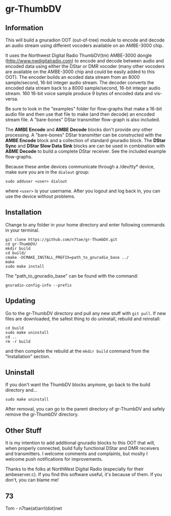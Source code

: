 gr-ThumbDV
===========
## Information

This will build a gnuradion OOT (out-of-tree) module to encode and decode an audio stream using different vocoders available on an AMBE-3000 chip.

It uses the Northwest Digital Radio ThumbDV(tm) AMBE-3000 dongle (http://www.nwdigitalradio.com) to encode and decode between audio and encoded data using either the DStar or DMR vocoder (many other vocoders are available on the AMBE-3000 chip and could be easily added to this OOT). The encoder builds an ecoded data stream from an 8000 sample/second, 16-bit integer audio stream. The decoder converts the encoded data stream back to a 8000 sample/second, 16-bit integer audio stream. 160 16-bit voice sample produce 9 bytes of encoded data and vis-versa.

Be sure to look in the "examples" folder for flow-graphs that make a 16-bit audio file and then use that file to make (and then decode) an encoded stream file. A "bare-bones" DStar transmitter flow-graph is also included.

The **AMBE Encode** and **AMBE Decode** blocks don't provide *any* other processing. A "bare-bones" DStar transmitter can be constructed with the **AMBE Encode** block and a collection of standard gnuradio block. The **DStar Sync** and **DStar Slow Data Sink** blocks are can be used in combination with **ABME Decode** to build a complete DStar receiver. See the included example flow-graphs.

Because these ambe devices communicate through a /dev/tty* device, make sure you are in the `dialout` group:
```
sudo adduser <user> dialout
```
where `<user>` is your username. After you logout and log back in, you can use the device without problems.

## Installation

Change to any folder in your home directory and enter following commands in your terminal.
```
git clone https://github.com/n7tae/gr-ThumbDV.git
cd gr-ThumbDV/
mkdir build
cd build/
cmake -DCMAKE_INSTALL_PREFIX=path_to_gnuradio_base ../
make
sudo make install
```
The "path_to_gnuradio_base" can be found with the command:
```
gnuradio-config-info --prefix
```

## Updating

Go to the gr-ThumbDV directory and pull any new stuff with `git pull`. If new files are downloaded, the safest thing to do uninstall, rebuild and reinstall:
```
cd build
sudo make uninstall
cd ..
rm -r build
```
and then complete the rebuild at the `mkdir build` command from the "Installation" section.

## Uninstall

If you don't want the ThumbDV blocks anymore, go back to the build directory and...
```
sudo make uninstall
```
After removal, you can go to the parent directory of gr-ThumbDV and safely remove the gr-ThumbDV directory.

## Other Stuff

It is my intention to add additional gnuradio blocks to this OOT that will, when properly connected, build fully functional DStar and DMR receivers and transmitters. I welcome comments and complaints, but moslty I welcome push notifications for improvements.

Thanks to the folks at NorthWest Digital Radio (especially for their ambeserver.c). If you find this software useful, it's because of them. If you don't, you can blame me!

## 73

Tom - n7tae(at)arrl(dot)net
